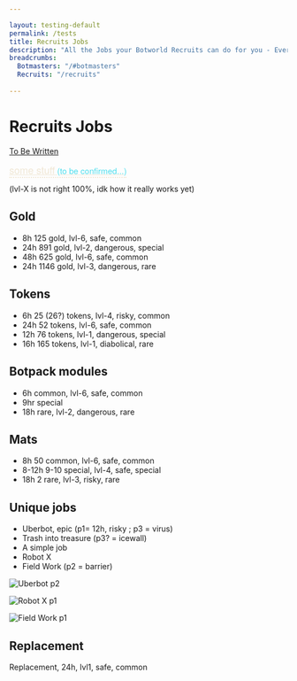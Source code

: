 ```yaml
---

layout: testing-default
permalink: /tests
title: Recruits Jobs
description: "All the Jobs your Botworld Recruits can do for you - Everything there is to know about it on the Botworld Community Wiki!"
breadcrumbs:
  Botmasters: "/#botmasters"
  Recruits: "/recruits"
  
---
```



# Recruits Jobs



<div markdown="1" class=" ghcms ghcms-intro">

[To Be Written](/contribute#tbw)

[some stuff](#tbc)

</div>

<div markdown="1" class=" ghcms ghcms-main">

(lvl-X is not right 100%, idk how it really works yet)


## Gold

- 8h 125 gold, lvl-6, safe, common
- 24h 891 gold, lvl-2, dangerous, special
- 48h 625 gold, lvl-6, safe, common
- 24h 1146 gold, lvl-3, dangerous, rare

## Tokens

- 6h 25 (26?) tokens, lvl-4, risky, common
- 24h 52 tokens, lvl-6, safe, common
- 12h 76 tokens, lvl-1, dangerous, special
- 16h 165 tokens, lvl-1, diabolical, rare 

## Botpack modules

- 6h common, lvl-6, safe, common
- 9hr special
- 18h rare, lvl-2, dangerous, rare

## Mats

- 8h 50 common, lvl-6, safe, common
- 8-12h 9-10 special,  lvl-4, safe, special
- 18h 2 rare, lvl-3, risky, rare

## Unique jobs

- Uberbot, epic (p1= 12h, risky ; p3 = virus)
- Trash into treasure (p3? = icewall)
- A simple job
- Robot X
- Field Work (p2 = barrier)

![Uberbot p2](https://cdn.discordapp.com/attachments/923510071026155550/924366675715973160/Screenshot_2021-12-25-19-16-24-763_com.featherweightgames.fx.jpg)

![Robot X p1](https://cdn.discordapp.com/attachments/923510071026155550/924365653161414666/Screenshot_20211225-131714_Botworld.jpg)

![Field Work p1](https://cdn.discordapp.com/attachments/923510071026155550/924365652494536784/Screenshot_20211225-191351_Botworld.jpg)

## Replacement

Replacement, 24h, lvl1, safe, common 


</div>

<style>
 a[href="#tbc"]::after{
    content: " (to be confirmed...)";
    color: #4edeed !important;
    font: 15px/1.3 "Abel", "Helvetica Neue", Helvetica, Arial, sans-serif;
    border-style: none !important;
  } 
  a[href="#tbc"]{
    color: #f0e7d5 !important;
    font: 18px/1.3 "Abel", "Helvetica Neue", Helvetica, Arial, sans-serif;
    font-weight: normal;
    border-style: none none dotted none; 
    border-width: 2px;
  }
</style>
